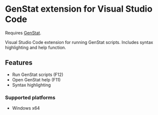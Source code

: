 # GenStat extension for Visual Studio Code

Requires [GenStat](https://www.vsni.co.uk/software/genstat/).

Visual Studio Code extension for running GenStat scripts. Includes syntax highlighting and help function.

## Features

* Run GenStat scripts (F12)
* Open GenStat help (F11)
* Syntax highlighting

### Supported platforms

* Windows x64

